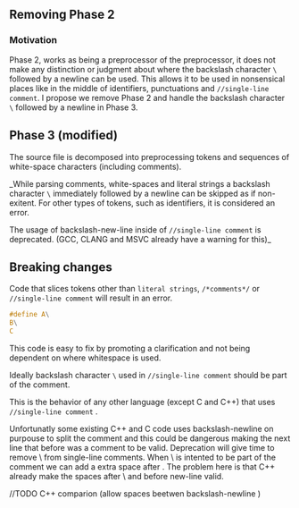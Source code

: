 ## Removing Phase 2

### Motivation

Phase 2, works as being a preprocessor of the preprocessor, it does not make any distinction or judgment
about where the backslash character `\` followed by a newline can be used. This allows it to be used in
nonsensical places like in the middle of identifiers, punctuations and `//single-line comment`.
I propose we remove Phase 2 and handle the backslash character `\` followed by a newline in Phase 3.


## Phase 3 (modified)

The source file is decomposed into preprocessing tokens and sequences of white-space
characters (including comments).

_While parsing comments, white-spaces and literal strings a backslash character `\` immediately followed by a newline 
can be skipped as if non-exitent. For other types of tokens, such as identifiers, it is considered an error.

The usage of backslash-new-line inside of `//single-line comment` is deprecated. (GCC, CLANG and MSVC already have a warning for this)_

## Breaking changes

Code that slices tokens other than `literal strings`, `/*comments*/` or `//single-line comment` will result in an error.

```c
#define A\
B\
C
```

This code is easy to fix by promoting a clarification and not being dependent on where whitespace is used.
 
Ideally backslash character `\` used in `//single-line comment` should be part of the comment.

This is the behavior of any other language (except C and C++)  that uses `//single-line comment` . 

Unfortunatly some existing C++ and C code uses backslash-newline on purpouse to split the comment 
and this could be dangerous making the next line that before was a comment to be valid. Deprecation
will give time to remove \ from single-line comments.
When \ is intented to be part of the comment we can add a extra space after \. The problem here is
that C++ already make the spaces after \ and before new-line valid.

//TODO C++ comparion  (allow spaces beetwen backslash-newline  )








